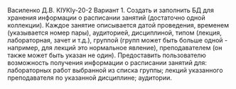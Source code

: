 Василенко Д.В.
КІУКІу-20-2 
Вариант 1. 
Создать и заполнить БД для хранения информации о расписании занятий (достаточно одной коллекции).
Каждое занятие описывается датой проведения, временем (указывается номер пары), аудиторией, дисциплиной, типом (лекция, лабораторная, зачет и т.д.), группой (групп может быть больше одной - например, для лекций это нормальное явление), преподавателем (он также может быть указан не один).
Предоставить пользователю возможность получения информации о расписании занятий для:
лабораторных работ выбранной из списка группы;
лекций указанного преподавателя по указанной дисциплине;
аудитории.
